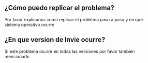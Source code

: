 ## ¿Cómo puedo replicar el problema?
Por favor explicanos como replicar el problema paso a paso y en que sistema operativo ocurre

## ¿En que version de Invie ocurre?
Si este problema ocurre en todas las versiones por favor tambien mencionarlo
